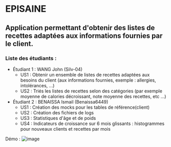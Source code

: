 # EPISAINE

## Application permettant d'obtenir des listes de recettes adaptées aux informations fournies par le client.

### Liste des étudiants : 
  - Étudiant 1 : WANG John (Silv-04)
      - US1 : Obtenir un ensemble de listes de recettes adaptées aux besoins du client (aux informations fournies, exemple : allergies, intolérances, ...)
      - US2 : Triés les listes de recettes selon des catégories (par exemple moyenne de calories décroissant, note moyenne des recettes, etc ...)
  - Étudiant 2 : BENAISSA Ismail (Benaissa6449)
      - US1 : Création des mocks pour les tables de référence(client)
      - US2 : Création des fichiers de logs
      - US3 : Statistiques d'âge et de poids
      - US4 : Indicateurs de croissance sur 6 mois glissants : histogrammes pour nouveaux clients et recettes par mois

Démo  : 
![image](https://github.com/user-attachments/assets/bb45c9ff-059c-4fb8-abdd-03024352f63b)
